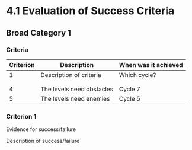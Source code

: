 # 4.1 Evaluation of Success Criteria

## Broad Category 1

### Criteria

| Criterion | Description               | When was it achieved |
| --------- | ------------------------- | -------------------- |
| 1         | Description of criteria   | Which cycle?         |
|           |                           |                      |
|           |                           |                      |
| 4         | The levels need obstacles | Cycle 7              |
| 5         | The levels need enemies   | Cycle 5              |

### Criterion 1

Evidence for success/failure

Description of success/failure
